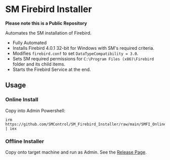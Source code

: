 # SM Firebird Installer

**Please note this is a Public Repository**

Automates the SM installation of Firebird.

- Fully Automated
- Installs Firebird 4.0.1 32-bit for Windows with SM's required criteria.
- Modifies `firebird.conf` to set `DataTypeCompatibility = 3.0`.
- Sets SM required permissions for `C:\Program Files (x86)\Firebird` folder and its child items.
- Starts the Firebird Service at the end.

## Usage

### Online Install
Copy into Admin Powershell:
```
irm https://github.com/SMControl/SM_Firebird_Installer/raw/main/SMFI_Online.ps1 | iex
```

### Offline Installer
Copy onto target machine and run as Admin. See the [Release Page](https://github.com/SMControl/SM_Firebird_Installer/releases).
